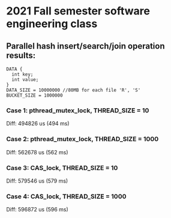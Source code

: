 # 2021 Fall semester software engineering class

## Parallel hash insert/search/join operation results:

```
DATA {
  int key;
  int value;
}
DATA_SIZE = 10000000 //80MB for each file 'R', 'S'
BUCKET_SIZE = 1000000
```

### Case 1: pthread_mutex_lock, THREAD_SIZE = 10
Diff: 494826 us (494 ms)
### Case 2: pthread_mutex_lock, THREAD_SIZE = 1000
Diff: 562678 us (562 ms)
### Case 3: CAS_lock, THREAD_SIZE = 10
Diff: 579546 us (579 ms)
### Case 4: CAS_lock, THREAD_SIZE = 1000
Diff: 596872 us (596 ms)

